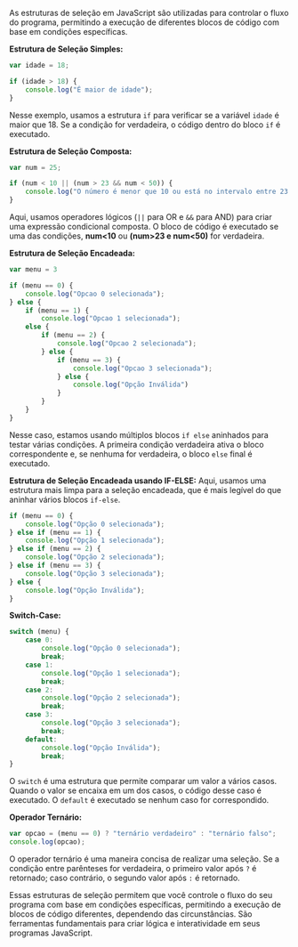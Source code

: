 As estruturas de seleção em JavaScript são utilizadas para controlar o fluxo do programa, permitindo a execução de diferentes blocos de código com base em condições específicas. 

**Estrutura de Seleção Simples:**
```javascript
var idade = 18;

if (idade > 18) {
    console.log("É maior de idade");
}
```

Nesse exemplo, usamos a estrutura `if` para verificar se a variável `idade` é maior que 18. Se a condição for verdadeira, o código dentro do bloco `if` é executado.

**Estrutura de Seleção Composta:**
```javascript
var num = 25;

if (num < 10 || (num > 23 && num < 50)) {
    console.log("O número é menor que 10 ou está no intervalo entre 23 e 50");
}
```

Aqui, usamos operadores lógicos (`||` para OR e `&&` para AND) para criar uma expressão condicional composta. O bloco de código é executado se uma das condições, **num<10** ou **(num>23 e num<50)** for verdadeira.

**Estrutura de Seleção Encadeada:**
```javascript
var menu = 3

if (menu == 0) {
	console.log("Opcao 0 selecionada");
} else {
	if (menu == 1) {
		console.log("Opcao 1 selecionada");
	else {
		if (menu == 2) {
			console.log("Opcao 2 selecionada");
		} else {
			if (menu == 3) {
				console.log("Opcao 3 selecionada");
			} else {
				console.log("Opção Inválida")
			}
		}
	}
}
```

Nesse caso, estamos usando múltiplos blocos `if else` aninhados para testar várias condições. A primeira condição verdadeira ativa o bloco correspondente e, se nenhuma for verdadeira, o bloco `else` final é executado.

**Estrutura de Seleção Encadeada usando IF-ELSE:**
Aqui, usamos uma estrutura mais limpa para a seleção encadeada, que é mais legível do que aninhar vários blocos `if-else`.

```javascript
if (menu == 0) {
    console.log("Opção 0 selecionada");
} else if (menu == 1) {
    console.log("Opção 1 selecionada");
} else if (menu == 2) {
    console.log("Opção 2 selecionada");
} else if (menu == 3) {
    console.log("Opção 3 selecionada");
} else {
    console.log("Opção Inválida");
}
```

**Switch-Case:**
```javascript
switch (menu) {
    case 0:
        console.log("Opção 0 selecionada");
        break;
    case 1:
        console.log("Opção 1 selecionada");
        break;
    case 2:
        console.log("Opção 2 selecionada");
        break;
    case 3:
        console.log("Opção 3 selecionada");
        break;
    default:
        console.log("Opção Inválida");
        break;
}
```

O `switch` é uma estrutura que permite comparar um valor a vários casos. Quando o valor se encaixa em um dos casos, o código desse caso é executado. O `default` é executado se nenhum caso for correspondido.

**Operador Ternário:**
```javascript
var opcao = (menu == 0) ? "ternário verdadeiro" : "ternário falso";
console.log(opcao);
```

O operador ternário é uma maneira concisa de realizar uma seleção. Se a condição entre parênteses for verdadeira, o primeiro valor após `?` é retornado; caso contrário, o segundo valor após `:` é retornado.

Essas estruturas de seleção permitem que você controle o fluxo do seu programa com base em condições específicas, permitindo a execução de blocos de código diferentes, dependendo das circunstâncias. São ferramentas fundamentais para criar lógica e interatividade em seus programas JavaScript.